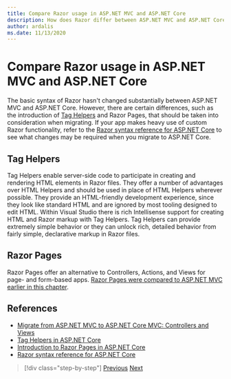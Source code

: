 ```yaml
---
title: Compare Razor usage in ASP.NET MVC and ASP.NET Core
description: How does Razor differ between ASP.NET MVC and ASP.NET Core?
author: ardalis
ms.date: 11/13/2020
---
```


# Compare Razor usage in ASP.NET MVC and ASP.NET Core

The basic syntax of Razor hasn't changed substantially between ASP.NET MVC and ASP.NET Core. However, there are certain differences, such as the introduction of [Tag Helpers](https://docs.microsoft.com/aspnet/core/mvc/views/tag-helpers/intro) and Razor Pages, that should be taken into consideration when migrating. If your app makes heavy use of custom Razor functionality, refer to the [Razor syntax reference for ASP.NET Core](https://docs.microsoft.com/aspnet/core/razor-pages) to see what changes may be required when you migrate to ASP.NET Core.

## Tag Helpers

Tag Helpers enable server-side code to participate in creating and rendering HTML elements in Razor files. They offer a number of advantages over HTML Helpers and should be used in place of HTML Helpers wherever possible. They provide an HTML-friendly development experience, since they look like standard HTML and are ignored by most tooling designed to edit HTML. Within Visual Studio there is rich Intellisense support for creating HTML and Razor markup with Tag Helpers. Tag Helpers can provide extremely simple behavior or they can unlock rich, detailed behavior from fairly simple, declarative markup in Razor files.

## Razor Pages

Razor Pages offer an alternative to Controllers, Actions, and Views for page- and form-based apps. [Razor Pages were compared to ASP.NET MVC earlier in this chapter](./comparing-razor-pages-aspnet-mvc.md).

## References

- [Migrate from ASP.NET MVC to ASP.NET Core MVC: Controllers and Views](https://docs.microsoft.com/aspnet/core/migration/mvc#migrate-controllers-and-views)
- [Tag Helpers in ASP.NET Core](https://docs.microsoft.com/aspnet/core/mvc/views/tag-helpers/intro)
- [Introduction to Razor Pages in ASP.NET Core](https://docs.microsoft.com/aspnet/core/razor-pages)
- [Razor syntax reference for ASP.NET Core](https://docs.microsoft.com/aspnet/core/razor-pages)

>[!div class="step-by-step"]
>[Previous](controller-differences.md)
>[Next](signalr-differences.md)

